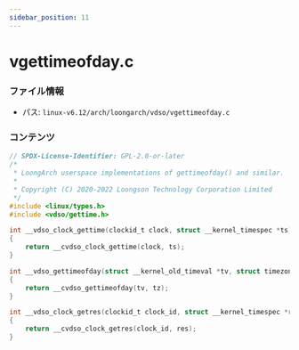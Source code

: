 ```yaml
---
sidebar_position: 11
---
```

# vgettimeofday.c

### ファイル情報

- パス: `linux-v6.12/arch/loongarch/vdso/vgettimeofday.c`

### コンテンツ

```c
// SPDX-License-Identifier: GPL-2.0-or-later
/*
 * LoongArch userspace implementations of gettimeofday() and similar.
 *
 * Copyright (C) 2020-2022 Loongson Technology Corporation Limited
 */
#include <linux/types.h>
#include <vdso/gettime.h>

int __vdso_clock_gettime(clockid_t clock, struct __kernel_timespec *ts)
{
	return __cvdso_clock_gettime(clock, ts);
}

int __vdso_gettimeofday(struct __kernel_old_timeval *tv, struct timezone *tz)
{
	return __cvdso_gettimeofday(tv, tz);
}

int __vdso_clock_getres(clockid_t clock_id, struct __kernel_timespec *res)
{
	return __cvdso_clock_getres(clock_id, res);
}

```
